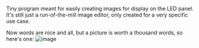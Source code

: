 Tiny program meant for easily creating images for display on the LED panel.
It's still just a run-of-the-mill image editor, only created for a very specific use case.  
  
Now words are nice and all, but a picture is worth a thousand words, so here's one:
![image](https://github.com/user-attachments/assets/e2785d4c-3ff3-405b-86d4-385fbdb1d616)
